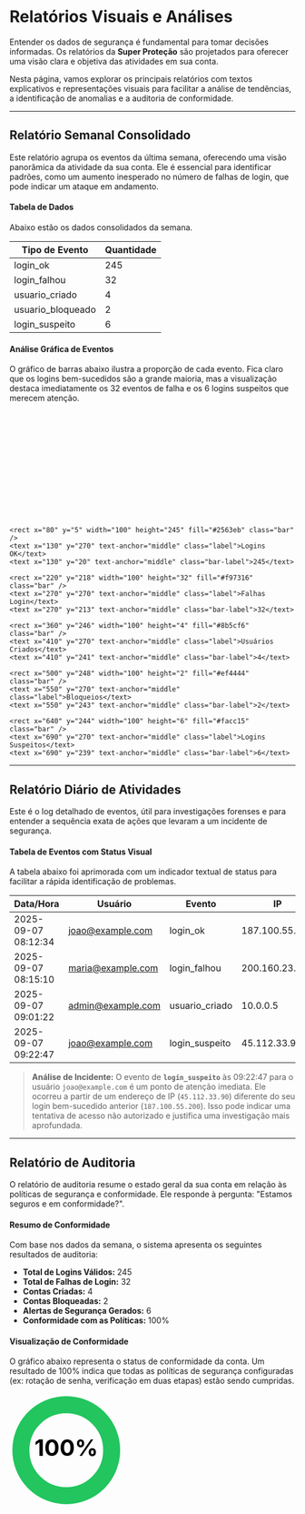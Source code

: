 # Relatórios Visuais e Análises

Entender os dados de segurança é fundamental para tomar decisões informadas. Os relatórios da **Super Proteção** são projetados para oferecer uma visão clara e objetiva das atividades em sua conta.

Nesta página, vamos explorar os principais relatórios com textos explicativos e representações visuais para facilitar a análise de tendências, a identificação de anomalias e a auditoria de conformidade.

---

## Relatório Semanal Consolidado

Este relatório agrupa os eventos da última semana, oferecendo uma visão panorâmica da atividade da sua conta. Ele é essencial para identificar padrões, como um aumento inesperado no número de falhas de login, que pode indicar um ataque em andamento.

#### Tabela de Dados

Abaixo estão os dados consolidados da semana.

| Tipo de Evento     | Quantidade |
| ------------------ | ---------- |
| login_ok           | 245        |
| login_falhou       | 32         |
| usuario_criado     | 4          |
| usuario_bloqueado  | 2          |
| login_suspeito     | 6          |

#### Análise Gráfica de Eventos

O gráfico de barras abaixo ilustra a proporção de cada evento. Fica claro que os logins bem-sucedidos são a grande maioria, mas a visualização destaca imediatamente os 32 eventos de falha e os 6 logins suspeitos que merecem atenção.

<svg width="100%" height="300" viewBox="0 0 800 300" xmlns="http://www.w3.org/2000/svg">
    <style>
        .bar { transition: all 0.3s ease; }
        .label { font-family: Inter, sans-serif; font-size: 14px; fill: var(--text-secondary); }
        .bar-label { font-family: Inter, sans-serif; font-size: 14px; font-weight: bold; fill: var(--text-primary); }
        .axis { stroke: var(--secondary-color); stroke-width: 2; }
    </style>
    <line x1="50" y1="250" x2="750" y2="250" class="axis" />

    <rect x="80" y="5" width="100" height="245" fill="#2563eb" class="bar" />
    <text x="130" y="270" text-anchor="middle" class="label">Logins OK</text>
    <text x="130" y="20" text-anchor="middle" class="bar-label">245</text>

    <rect x="220" y="218" width="100" height="32" fill="#f97316" class="bar" />
    <text x="270" y="270" text-anchor="middle" class="label">Falhas Login</text>
    <text x="270" y="213" text-anchor="middle" class="bar-label">32</text>

    <rect x="360" y="246" width="100" height="4" fill="#8b5cf6" class="bar" />
    <text x="410" y="270" text-anchor="middle" class="label">Usuários Criados</text>
    <text x="410" y="241" text-anchor="middle" class="bar-label">4</text>

    <rect x="500" y="248" width="100" height="2" fill="#ef4444" class="bar" />
    <text x="550" y="270" text-anchor="middle" class="label">Bloqueios</text>
    <text x="550" y="243" text-anchor="middle" class="bar-label">2</text>

    <rect x="640" y="244" width="100" height="6" fill="#facc15" class="bar" />
    <text x="690" y="270" text-anchor="middle" class="label">Logins Suspeitos</text>
    <text x="690" y="239" text-anchor="middle" class="bar-label">6</text>
</svg>

---

## Relatório Diário de Atividades

Este é o log detalhado de eventos, útil para investigações forenses e para entender a sequência exata de ações que levaram a um incidente de segurança.

#### Tabela de Eventos com Status Visual

A tabela abaixo foi aprimorada com um indicador textual de status para facilitar a rápida identificação de problemas.

| Data/Hora           | Usuário            | Evento          | IP             | Status     |
| ------------------- | ------------------ | --------------- | -------------- | ---------- |
| 2025-09-07 08:12:34 | joao@example.com   | login_ok        | 187.100.55.200 | (Sucesso)  |
| 2025-09-07 08:15:10 | maria@example.com  | login_falhou    | 200.160.23.45  | (Falha)    |
| 2025-09-07 09:01:22 | admin@example.com  | usuario_criado  | 10.0.0.5       | (Sucesso)  |
| 2025-09-07 09:22:47 | joao@example.com   | login_suspeito  | 45.112.33.90   | (Alerta)   |

> **Análise de Incidente:**
> O evento de **`login_suspeito`** às 09:22:47 para o usuário `joao@example.com` é um ponto de atenção imediata. Ele ocorreu a partir de um endereço de IP (`45.112.33.90`) diferente do seu login bem-sucedido anterior (`187.100.55.200`). Isso pode indicar uma tentativa de acesso não autorizado e justifica uma investigação mais aprofundada.

---

## Relatório de Auditoria

O relatório de auditoria resume o estado geral da sua conta em relação às políticas de segurança e conformidade. Ele responde à pergunta: "Estamos seguros e em conformidade?".

#### Resumo de Conformidade

Com base nos dados da semana, o sistema apresenta os seguintes resultados de auditoria:

-   **Total de Logins Válidos:** 245
-   **Total de Falhas de Login:** 32
-   **Contas Criadas:** 4
-   **Contas Bloqueadas:** 2
-   **Alertas de Segurança Gerados:** 6
-   **Conformidade com as Políticas:** 100%

#### Visualização de Conformidade

O gráfico abaixo representa o status de conformidade da conta. Um resultado de 100% indica que todas as políticas de segurança configuradas (ex: rotação de senha, verificação em duas etapas) estão sendo cumpridas.

<svg width="200" height="200" viewBox="0 0 100 100" xmlns="http://www.w3.org/2000/svg">
    <style>
        .donut-bg { stroke: var(--secondary-color); }
        .donut-fg { stroke: #22c55e; transition: all 0.5s ease; }
        .donut-text { font-family: Inter, sans-serif; font-size: 20px; font-weight: bold; fill: var(--text-primary); }
    </style>
    <circle cx="50" cy="50" r="40" fill="transparent" stroke-width="15" class="donut-bg" />
    <circle cx="50" cy="50" r="40" fill="transparent" stroke-width="15" class="donut-fg"
            stroke-dasharray="251.2"
            stroke-dashoffset="0"
            transform="rotate(-90 50 50)" />
    <text x="50" y="55" text-anchor="middle" class="donut-text">100%</text>
</svg>
